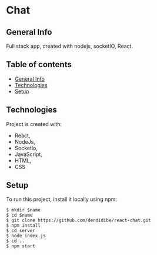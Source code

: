# Chat

## General Info

Full stack app, created with nodejs, socketIO, React.

## Table of contents

- [General Info](#generalInfo)
- [Technologies](#technologies)
- [Setup](#setup)

## Technologies

Project is created with:

- React,
- NodeJs,
- SocketIo,
- JavaScript,
- HTML,
- CSS

## Setup

To run this project, install it locally using npm:

```
$ mkdir $name
$ cd $name
$ git clone https://github.com/dendidibe/react-chat.git
$ npm install
$ cd server
$ node index.js
$ cd ..
$ npm start

```
